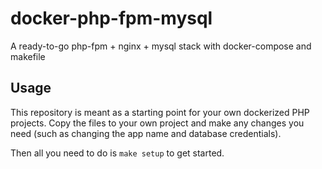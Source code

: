 # docker-php-fpm-mysql
A ready-to-go php-fpm + nginx + mysql stack with docker-compose and makefile

## Usage

This repository is meant as a starting point for your own dockerized PHP projects. Copy the files to your own project 
and make any changes you need (such as changing the app name and database credentials).

Then all you need to do is `make setup` to get started.